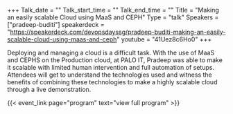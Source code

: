 +++
Talk_date = ""
Talk_start_time = ""
Talk_end_time = ""
Title = "Making an easily scalable Cloud using MaaS and CEPH"
Type = "talk"
Speakers = ["pradeep-buditi"]
speakerdeck = "https://speakerdeck.com/devopsdayssg/pradeep-buditi-making-an-easily-scalable-cloud-using-maas-and-ceph"
youtube = "41Uez8c6Ho0"
+++

Deploying and managing a cloud is a difficult task. With the use of MaaS and CEPHS on the Production cloud, at PALO IT, Pradeep was able to make it scalable with limited human intervention and full
automation of setups. Attendees will get to understand the technologies used and witness the benefits of combining these technologies to make a highly scalable cloud through a live demonstration.

{{< event_link page="program" text="view full program" >}}
